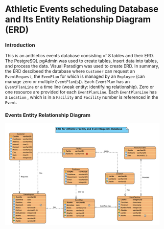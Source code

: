 # Athletic Events scheduling Database and Its Entity Relationship Diagram (ERD)

### Introduction

This is an anthletics events database consisting of 8 tables and their ERD. The PostgreSQL pgAdmin was used to create tables, insert data into tables, and process the data. Visual Paradigm was used to create ERD. In summary, the ERD descibeed the database where `Customer` can request an `EventRequest`, the `EvenPlan` for which is managed by an `Employee` (can manage zero or multiple `EventPlan`(s)). Each `EventPlan` has an `EventPlanLine` or a time line (weak entity: identifying relationship). Zero or one resource are provided for each `EventPlanLine`. Each `EventPlanLine` has a `Location` , which is in a `Facility` and `Facility` number is referenced in the `Event`.


### Events Entity Relationship Diagram

<img src="/ERD/ERD.png" width="600">